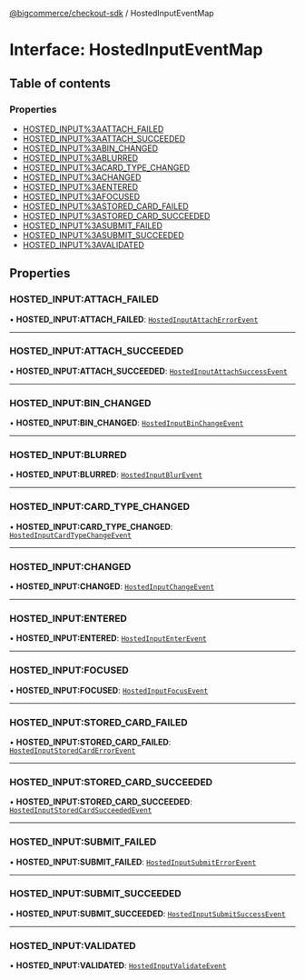 [@bigcommerce/checkout-sdk](../README.md) / HostedInputEventMap

# Interface: HostedInputEventMap

## Table of contents

### Properties

- [HOSTED_INPUT%3AATTACH_FAILED](HostedInputEventMap.md#hosted_input:attach_failed)
- [HOSTED_INPUT%3AATTACH_SUCCEEDED](HostedInputEventMap.md#hosted_input:attach_succeeded)
- [HOSTED_INPUT%3ABIN_CHANGED](HostedInputEventMap.md#hosted_input:bin_changed)
- [HOSTED_INPUT%3ABLURRED](HostedInputEventMap.md#hosted_input:blurred)
- [HOSTED_INPUT%3ACARD_TYPE_CHANGED](HostedInputEventMap.md#hosted_input:card_type_changed)
- [HOSTED_INPUT%3ACHANGED](HostedInputEventMap.md#hosted_input:changed)
- [HOSTED_INPUT%3AENTERED](HostedInputEventMap.md#hosted_input:entered)
- [HOSTED_INPUT%3AFOCUSED](HostedInputEventMap.md#hosted_input:focused)
- [HOSTED_INPUT%3ASTORED_CARD_FAILED](HostedInputEventMap.md#hosted_input:stored_card_failed)
- [HOSTED_INPUT%3ASTORED_CARD_SUCCEEDED](HostedInputEventMap.md#hosted_input:stored_card_succeeded)
- [HOSTED_INPUT%3ASUBMIT_FAILED](HostedInputEventMap.md#hosted_input:submit_failed)
- [HOSTED_INPUT%3ASUBMIT_SUCCEEDED](HostedInputEventMap.md#hosted_input:submit_succeeded)
- [HOSTED_INPUT%3AVALIDATED](HostedInputEventMap.md#hosted_input:validated)

## Properties

### HOSTED\_INPUT:ATTACH\_FAILED

• **HOSTED\_INPUT:ATTACH\_FAILED**: [`HostedInputAttachErrorEvent`](HostedInputAttachErrorEvent.md)

___

### HOSTED\_INPUT:ATTACH\_SUCCEEDED

• **HOSTED\_INPUT:ATTACH\_SUCCEEDED**: [`HostedInputAttachSuccessEvent`](HostedInputAttachSuccessEvent.md)

___

### HOSTED\_INPUT:BIN\_CHANGED

• **HOSTED\_INPUT:BIN\_CHANGED**: [`HostedInputBinChangeEvent`](HostedInputBinChangeEvent.md)

___

### HOSTED\_INPUT:BLURRED

• **HOSTED\_INPUT:BLURRED**: [`HostedInputBlurEvent`](HostedInputBlurEvent.md)

___

### HOSTED\_INPUT:CARD\_TYPE\_CHANGED

• **HOSTED\_INPUT:CARD\_TYPE\_CHANGED**: [`HostedInputCardTypeChangeEvent`](HostedInputCardTypeChangeEvent.md)

___

### HOSTED\_INPUT:CHANGED

• **HOSTED\_INPUT:CHANGED**: [`HostedInputChangeEvent`](HostedInputChangeEvent.md)

___

### HOSTED\_INPUT:ENTERED

• **HOSTED\_INPUT:ENTERED**: [`HostedInputEnterEvent`](HostedInputEnterEvent.md)

___

### HOSTED\_INPUT:FOCUSED

• **HOSTED\_INPUT:FOCUSED**: [`HostedInputFocusEvent`](HostedInputFocusEvent.md)

___

### HOSTED\_INPUT:STORED\_CARD\_FAILED

• **HOSTED\_INPUT:STORED\_CARD\_FAILED**: [`HostedInputStoredCardErrorEvent`](HostedInputStoredCardErrorEvent.md)

___

### HOSTED\_INPUT:STORED\_CARD\_SUCCEEDED

• **HOSTED\_INPUT:STORED\_CARD\_SUCCEEDED**: [`HostedInputStoredCardSucceededEvent`](HostedInputStoredCardSucceededEvent.md)

___

### HOSTED\_INPUT:SUBMIT\_FAILED

• **HOSTED\_INPUT:SUBMIT\_FAILED**: [`HostedInputSubmitErrorEvent`](HostedInputSubmitErrorEvent.md)

___

### HOSTED\_INPUT:SUBMIT\_SUCCEEDED

• **HOSTED\_INPUT:SUBMIT\_SUCCEEDED**: [`HostedInputSubmitSuccessEvent`](HostedInputSubmitSuccessEvent.md)

___

### HOSTED\_INPUT:VALIDATED

• **HOSTED\_INPUT:VALIDATED**: [`HostedInputValidateEvent`](HostedInputValidateEvent.md)
